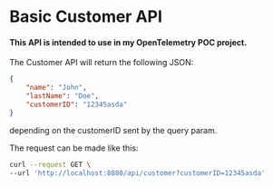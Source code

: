 # Basic Customer API

#### This API is intended to use in my OpenTelemetry POC project.

The Customer API will return the following JSON:

```json
{
    "name": "John",
    "lastName": "Doe",
    "customerID": "12345asda"
}
```

depending on the customerID sent by the query param.

The request can be made like this:

```bash
curl --request GET \
--url 'http://localhost:8080/api/customer?customerID=12345asda'
```
